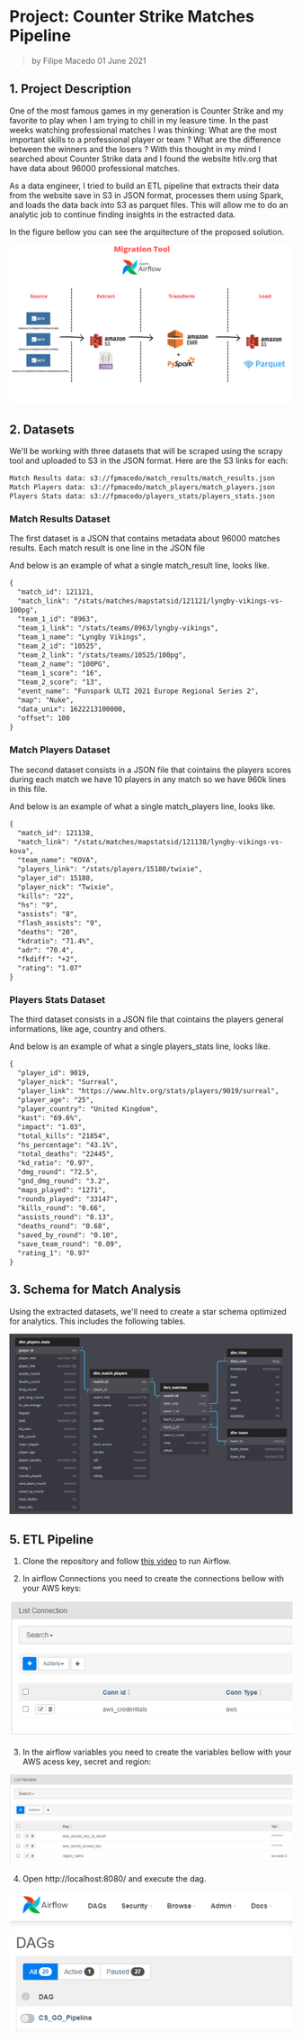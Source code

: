 # Project: Counter Strike Matches Pipeline

> by Filipe Macedo 01 June 2021

## 1. Project Description

One of the most famous games in my generation is Counter Strike and my favorite to play when I am trying to chill in my leasure time. In the past weeks watching professional matches I was thinking: What are the most important skills to a professional player or team ? What are the difference between the winners and the losers ? With this thought in my mind I searched about Counter Strike data and I found the website htlv.org that have data about 96000 professional matches.   

As a data engineer, I tried to build an ETL pipeline that extracts their data from the website save in S3 in JSON format, processes them using Spark, and loads the data back into S3 as parquet files. This will allow me to do an analytic job to continue finding insights in the estracted data.

In the figure bellow you can see the arquitecture of the proposed solution.

![](img/flow.png)

## 2. Datasets

We'll be working with three datasets that will be scraped using the scrapy tool and uploaded to S3 in the JSON format. Here are the S3 links for each:

    Match Results data: s3://fpmacedo/match_results/match_results.json
    Match Players data: s3://fpmacedo/match_players/match_players.json
    Players Stats data: s3://fpmacedo/players_stats/players_stats.json

### Match Results Dataset

The first dataset is a JSON that contains metadata about 96000 matches results. Each match result is one line in the JSON file

And below is an example of what a single match_result line, looks like.

    { 
      "match_id": 121121,
      "match_link": "/stats/matches/mapstatsid/121121/lyngby-vikings-vs-100pg",
      "team_1_id": "8963",
      "team_1_link": "/stats/teams/8963/lyngby-vikings",
      "team_1_name": "Lyngby Vikings",
      "team_2_id": "10525",
      "team_2_link": "/stats/teams/10525/100pg",
      "team_2_name": "100PG",
      "team_1_score": "16",
      "team_2_score": "13",
      "event_name": "Funspark ULTI 2021 Europe Regional Series 2",
      "map": "Nuke",
      "data_unix": 1622213100000,
      "offset": 100
    }

###  Match Players Dataset

The second dataset consists in a JSON file that cointains the players scores during each match we have 10 players in any match so we have 960k lines in this file.

And below is an example of what a single match_players line, looks like.

    {
      "match_id": 121138,
      "match_link": "/stats/matches/mapstatsid/121138/lyngby-vikings-vs-kova",
      "team_name": "KOVA",
      "players_link": "/stats/players/15180/twixie",
      "player_id": 15180,
      "player_nick": "Twixie",
      "kills": "22",
      "hs": "9",
      "assists": "8",
      "flash_assists": "9",
      "deaths": "20",
      "kdratio": "71.4%",
      "adr": "70.4",
      "fkdiff": "+2",
      "rating": "1.07"
    }

### Players Stats Dataset

The third dataset consists in a JSON file that cointains the players general informations, like age, country and others.

And below is an example of what a single players_stats line, looks like.

    {
      "player_id": 9019,
      "player_nick": "Surreal",
      "player_link": "https://www.hltv.org/stats/players/9019/surreal",
      "player_age": "25",
      "player_country": "United Kingdom",
      "kast": "69.6%",
      "impact": "1.03",
      "total_kills": "21854",
      "hs_percentage": "43.1%",
      "total_deaths": "22445",
      "kd_ratio": "0.97",
      "dmg_round": "72.5",
      "gnd_dmg_round": "3.2",
      "maps_played": "1271",
      "rounds_played": "33147",
      "kills_round": "0.66",
      "assists_round": "0.13",
      "deaths_round": "0.68",
      "saved_by_round": "0.10",
      "save_team_round": "0.09",
      "rating_1": "0.97"
    }



## 3. Schema for Match Analysis

Using the extracted datasets, we'll need to create a star schema optimized for analytics. This includes the following tables.

![](img/schema.png)


## 5. ETL Pipeline

1. Clone the repository and follow [this video](https://www.youtube.com/watch?v=aTaytcxy2Ck&t=479s) to run Airflow.

2. In airflow Connections you need to create the connections bellow with your AWS keys:

![](img/conn.png)

3. In the airflow variables you need to create the variables bellow with your AWS acess key, secret and region:

![](img/vars.png)

4. Open http://localhost:8080/ and execute the dag.

![](img/dag.png)
